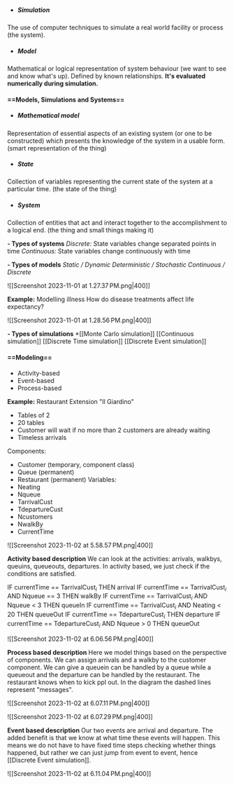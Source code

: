 + ##### Simulation
The use of computer techniques to simulate a real world facility or process (the system).

+ ##### Model
Mathematical or logical representation of system behaviour (we want to see and know what's up). Defined by known relationships. **It's evaluated numerically during simulation.**

#### ==Models, Simulations and Systems==

+ ##### Mathematical model
Representation of essential aspects of an existing system (or one to be constructed) which presents the knowledge of the system in a usable form. (smart representation of the thing)

+ ##### State
Collection of variables representing the current state of the system at a particular time. (the state of the thing)

+ ##### System
Collection of entities that act and interact together to the accomplishment to a logical end. (the thing and small things making it)

**- Types of systems**
*Discrete:* State variables change  separated points in time
*Continuous:* State variables change continuously with time

**- Types of models**
*Static / Dynamic
Deterministic / Stochastic
Continuous / Discrete*

![[Screenshot 2023-11-01 at 1.27.37 PM.png|400]]

**Example:** Modelling illness
How do disease treatments affect life expectancy?

![[Screenshot 2023-11-01 at 1.28.56 PM.png|400]]

**- Types of simulations**
*[[Monte Carlo simulation]]
[[Continuous simulation]]
[[Discrete Time simulation]]
[[Discrete Event simulation]]

#### ==Modeling==
* Activity-based
* Event-based
* Process-based

**Example:** Restaurant Extension "Il Giardino"
* Tables of 2
* 20 tables
* Customer will wait if no more than 2 customers are already waiting
* Timeless arrivals

Components:
* Customer (temporary, component class)
* Queue (permanent)
* Restaurant (permanent)
Variables:
* Neating
* Nqueue
* TarrivalCust
* TdepartureCust
* Ncustomers
* NwalkBy
* CurrentTime

![[Screenshot 2023-11-02 at 5.58.57 PM.png|400]]

**Activity based description**
We can look at the activities: arrivals, walkbys, queuins, queueouts, departures. In activity based, we just check if the conditions are satisfied.

IF currentTime == TarrivalCust$_i$ THEN arrival
IF currentTime == TarrivalCust$_i$ AND Nqueue == 3 THEN walkBy
IF currentTime == TarrivalCust$_i$ AND Nqueue < 3 THEN queueIn
IF currentTime == TarrivalCust$_i$ AND Neating < 20 THEN queueOut
IF currentTime == TdepartureCust$_i$ THEN departure
IF currentTime == TdepartureCust$_i$ AND Nqueue > 0 THEN queueOut

![[Screenshot 2023-11-02 at 6.06.56 PM.png|400]]

**Process based description**
Here we model things based on the perspective of components. We can assign arrivals and a walkby to the customer component. We can give a queuein can be handled by a queue while a queueout and the departure can be handled by the restaurant. The restaurant knows when to kick ppl out. In the diagram the dashed lines represent "messages".

![[Screenshot 2023-11-02 at 6.07.11 PM.png|400]]

![[Screenshot 2023-11-02 at 6.07.29 PM.png|400]]

**Event based description**
Our two events are arrival and departure. The added benefit is that we know at what time these events will happen. This means we do not have to have fixed time steps checking whether things happened, but rather we can just jump from event to event, hence [[Discrete Event simulation]]. 

![[Screenshot 2023-11-02 at 6.11.04 PM.png|400]]